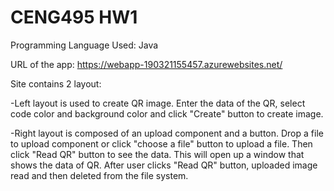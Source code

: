 # CENG495 HW1
Programming Language Used: Java

URL of the app: https://webapp-190321155457.azurewebsites.net/

Site contains 2 layout:

-Left layout is used to create QR image. Enter the data of the QR, select code color and background color and click "Create" button to create image.

-Right layout is composed of an upload component and a button. Drop a file to upload component or click "choose a file" button to upload a file. Then click "Read QR" button to see the data. This will open up a window that shows the data of QR. After user clicks "Read QR" button, uploaded image read and then deleted from the file system.

